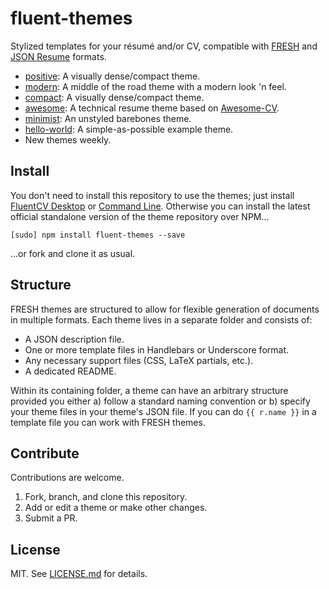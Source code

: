 fluent-themes
=============

Stylized templates for your résumé and/or CV, compatible with [FRESH][f] and
[JSON Resume][jrs] formats.

- [positive][t-positive]: A visually dense/compact theme.
- [modern][t-modern]: A middle of the road theme with a modern look 'n feel.
- [compact][t-compact]: A visually dense/compact theme.
- [awesome][t-awesome]: A technical resume theme based on [Awesome-CV][awe].
- [minimist][t-minimist]: An unstyled barebones theme.
- [hello-world][t-hello]: A simple-as-possible example theme.
- New themes weekly.

## Install

You don't need to install this repository to use the themes; just install
[FluentCV Desktop][1] or [Command Line][2]. Otherwise you can install the latest
official standalone version of the theme repository over NPM...

`[sudo] npm install fluent-themes --save`

...or fork and clone it as usual.

## Structure

FRESH themes are structured to allow for flexible generation of documents in
multiple formats. Each theme lives in a separate folder and consists of:

- A JSON description file.
- One or more template files in Handlebars or Underscore format.
- Any necessary support files (CSS, LaTeX partials, etc.).
- A dedicated README.

Within its containing folder, a theme can have an arbitrary structure provided
you either a) follow a standard naming convention or b) specify your theme files
in your theme's JSON file. If you can do `{{ r.name }}` in a template file you
can work with FRESH themes.

## Contribute

Contributions are welcome.

1. Fork, branch, and clone this repository.
2. Add or edit a theme or make other changes.
3. Submit a PR.

## License

MIT. See [LICENSE.md][1] for details.

[1]: http://fluentcv.com
[2]: https://github.com/fluentdesk/fluentcv
[3]: https://github.com/fluentdesk/fluent-themes/blob/master/LICENSE.md
[f]: https://github.com/fluentdesk/FRESCA
[jrs]: http://jsonresume.org
[awe]: https://github.com/posquit0/Awesome-CV
[t-awesome]: https://github.com/fluentdesk/fluent-themes/tree/master/themes/awesome
[t-minimist]: https://github.com/fluentdesk/fluent-themes/tree/master/themes/minimist
[t-modern]: https://github.com/fluentdesk/fluent-themes/tree/master/themes/modern
[t-hello]: https://github.com/fluentdesk/fluent-themes/tree/master/themes/hello-world
[t-compact]: https://github.com/fluentdesk/fluent-themes/tree/master/themes/compact
[t-positive]: https://github.com/fluentdesk/fluent-themes/tree/master/themes/positive
